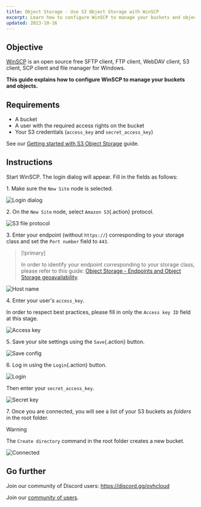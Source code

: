 ```yaml
---
title: Object Storage - Use S3 Object Storage with WinSCP
excerpt: Learn how to configure WinSCP to manage your buckets and objects
updated: 2023-10-16
---
```


## Objective

[WinSCP](https://winscp.net/) is an open source free SFTP client, FTP client, WebDAV client, S3 client, SCP client and file manager for Windows.

**This guide explains how to configure WinSCP to manage your buckets and objects.**

## Requirements

- A bucket
- A user with the required access rights on the bucket
- Your S3 credentials (`access_key` and `secret_access_key`)

See our [Getting started with S3 Object Storage](/pages/storage_and_backup/object_storage/s3_getting_started_with_object_storage) guide.

## Instructions

Start WinSCP. The login dialog will appear. Fill in the fields as follows:

1\. Make sure the `New Site` node is selected.

![Login dialog](images/login_dialog.png)

2\. On the `New Site` node, select `Amazon S3`{.action} protocol.

![S3 file protocol](images/S3_file_protocol.png)

3\. Enter your endpoint (without `https://`) corresponding to your storage class and set the `Port number` field to `443`.

> [!primary]
>
> In order to identify your endpoint corresponding to your storage class, please refer to this guide: [Object Storage - Endpoints and Object Storage geoavailability](/pages/storage_and_backup/object_storage/s3_location).
>

![Host name](images/hostname.png)

4\. Enter your user's `access_key`.

In order to respect best practices, please fill in only the `Access key ID` field at this stage.

![Access key](images/access_key.png)

5\. Save your site settings using the `Save`{.action} button.

![Save config](images/save_config.png)

6\. Log in using the `Login`{.action} button.

![Login](images/login.png)

Then enter your `secret_access_key`.

![Secret key](images/secret_key.png)

7\. Once you are connected, you will see a list of your S3 buckets as *folders* in the root folder.

> [!warning]
>
> The `Create directory` command in the root folder creates a new bucket.
>

![Connected](images/connected.png)

## Go further

Join our community of Discord users: <https://discord.gg/ovhcloud>

Join our [community of users](/links/community).
